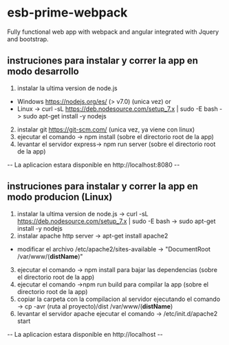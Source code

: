 # esb-prime-webpack
Fully functional web app with webpack and angular integrated with Jquery and bootstrap.

## instruciones para instalar y correr la app en modo desarrollo

1. instalar la ultima version de node.js 
  * Windows https://nodejs.org/es/ (> v7.0) (unica vez) or 
  * Linux -> curl -sL https://deb.nodesource.com/setup_7.x | sudo -E bash -> sudo apt-get install -y nodejs
2. instalar git https://git-scm.com/ (unica vez, ya viene con linux)
3. ejecutar el comando -> npm install (sobre el directorio root de la app)
4. levantar el servidor express-> npm run server (sobre el directorio root de la app)

-- La aplicacion estara disponible en http://localhost:8080 --

## instruciones para instalar y correr la app en modo producion (Linux)

1. instalar la ultima version de node.js -> curl -sL https://deb.nodesource.com/setup_7.x | sudo -E bash -> sudo apt-get install -y nodejs
2. instalar apache http server -> apt-get install apache2
  * modificar el archivo /etc/apache2/sites-available -> "DocumentRoot /var/www/(**distName**)"
3. ejecutar el comando -> npm install para bajar las dependencias (sobre el directorio root de la app)
4. ejecutar el comando ->npm run build para compilar la app (sobre el directorio root de la app)
5. copiar la carpeta con la compilacion al servidor ejecutando el comando -> cp -avr (ruta al proyecto)/dist /var/www/(**distName**)
4. levantar el servidor apache ejecutar el comando -> /etc/init.d/apache2 start 

-- La aplicacion estara disponible en http://localhost --

